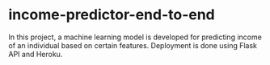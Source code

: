 # income-predictor-end-to-end
In this project, a machine learning model is developed for predicting income of an individual based on certain features. Deployment is done using Flask API and Heroku.

